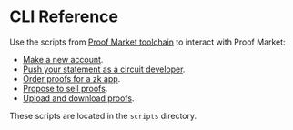 # CLI Reference

Use the scripts from [Proof Market toolchain](https://github.com/NilFoundation/proof-market-toolchain)
to interact with Proof Market:

- [Make a new account](user).
- [Push your statement as a circuit developer](statement).
- [Order proofs for a zk app](request).
- [Propose to sell proofs](proposal).
- [Upload and download proofs](proof).

These scripts are located in the `scripts` directory.
